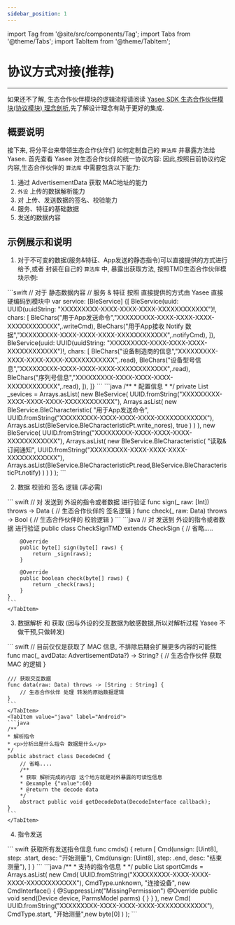 ```yaml
---
sidebar_position: 1
---
```



import Tag from '@site/src/components/Tag';
import Tabs from '@theme/Tabs';
import TabItem from '@theme/TabItem';



# 协议方式对接(推荐)
--- 

如果还不了解, 生态合作伙伴模块的逻辑流程请阅读 [Yasee SDK 生态合作伙伴模块(协议模块) 理念剖析](yasee_third_process.md),先了解设计理念有助于更好的集成.



## 概要说明
接下来, 将分平台来带领生态合作伙伴们 如何定制自己的 `算法库` 并暴露方法给Yasee.
首先查看 Yasee 对生态合作伙伴的统一协议内容:
因此,按照目前协议约定内容,生态合作伙伴的 `算法库` 中需要包含以下能力:
1. 通过 AdvertisementData 获取 MAC地址的能力
2. `外设` 上传的数据解析能力
3. 对 上传、发送数据的签名、校验能力
4. 服务、特征的基础数据
5. 发送的数据内容

## 示例展示和说明
1. 对于不可变的数据(服务&特征、App发送的静态指令)可以直接提供的方式进行给予,或者 封装在自己的 `算法库` 中, 暴露出获取方法, 按照TMD生态合作伙伴模块示例:

<Tabs>
    <TabItem value="swift" label="iOS">
    ```swift
    // 对于 静态数据内容
    // 服务 & 特征 按照 直接提供的方式由 Yasee 直接硬编码到模块中
    var service: [BleService] {[
        BleService(uuid: UUID(uuidString: "XXXXXXXXX-XXXX-XXXX-XXXX-XXXXXXXXXXXX")!, chars: [
            BleChars("用于App发送命令","XXXXXXXXX-XXXX-XXXX-XXXX-XXXXXXXXXXXX",.writeCmd),
            BleChars("用于App接收 Notify 数据","XXXXXXXXX-XXXX-XXXX-XXXX-XXXXXXXXXXXX",.notifyCmd),
        ]),
        BleService(uuid: UUID(uuidString: "XXXXXXXXX-XXXX-XXXX-XXXX-XXXXXXXXXXXX")!, chars: [
            BleChars("设备制造商的信息","XXXXXXXXX-XXXX-XXXX-XXXX-XXXXXXXXXXXX",.read),
            BleChars("设备型号信息","XXXXXXXXX-XXXX-XXXX-XXXX-XXXXXXXXXXXX",.read),
            BleChars("序列号信息","XXXXXXXXX-XXXX-XXXX-XXXX-XXXXXXXXXXXX",.read),
        ]),
    ]}
    ```
    </TabItem>
    <TabItem value="java" label="Android">
    ```java 
    /**
     * 配置信息
     * */
    private List<BleService> _sevices = Arrays.asList(
       new BleService(
         UUID.fromString("XXXXXXXXX-XXXX-XXXX-XXXX-XXXXXXXXXXXX"),
         Arrays.asList(
           new BleService.BleCharacteristic(
             "用于App发送命令",
             UUID.fromString("XXXXXXXXX-XXXX-XXXX-XXXX-XXXXXXXXXXXX"),
             Arrays.asList(BleService.BleCharacteristicPt.write_nores),
             true
           )
         )
       ),
        new BleService(
            UUID.fromString("XXXXXXXXX-XXXX-XXXX-XXXX-XXXXXXXXXXXX"),
            Arrays.asList(
                new BleService.BleCharacteristic(
                    "读取&订阅通知",
                    UUID.fromString("XXXXXXXXX-XXXX-XXXX-XXXX-XXXXXXXXXXXX"),
                    Arrays.asList(BleService.BleCharacteristicPt.read,BleService.BleCharacteristicPt.notify)
                )
            )
        )
    );
    ```
    </TabItem>
</Tabs>

2. 数据 校验和 签名 逻辑 (非必需)
<Tabs>
    <TabItem value="swift" label="iOS">
    ``` swift
    // 对 发送到 外设的指令或者数据 进行验证
    func sign(_ raw: [Int]) throws -> Data {
        // 生态合作伙伴的 签名逻辑
    }
    func check(_ raw: Data) throws -> Bool { 
        // 生态合作伙伴的 校验逻辑
    }
    ```
    </TabItem>
    <TabItem value="java" label="Android">
    ```java
    // 对 发送到 外设的指令或者数据 进行验证
    public class CheckSignTMD extends CheckSign {
        // 省略.....

        @Override
        public byte[] sign(byte[] raws) {
            return _sign(raws);
        }

        @Override
        public boolean check(byte[] raws) {
            return _check(raws);
        }
    }
    ```
    </TabItem>
</Tabs>

3. 数据解析 和 获取 (因与外设的交互数据为敏感数据,所以对解析过程 Yasee 不做干预,只做转发)
<Tabs>
    <TabItem value="swift" label="iOS">
    ``` swift
    // 目前仅仅是获取了 MAC 信息, 不排除后期会扩展更多内容的可能性
    func mac(_ avdData: AdvertisementData?) -> String? {
        // 生态合作伙伴 获取MAC 的逻辑
    }
        
    /// 获取交互数据
    func data(raw: Data) throws -> [String : String] {
        // 生态合作伙伴 处理 转发的原始数据逻辑 
    }
    ```
    </TabItem>
    <TabItem value="java" label="Android">
    ```java
    /**
    * 解析指令
    * <p>分析出是什么指令 数据是什么</p>
    */
    public abstract class DecodeCmd {
        // 省略.... 
        /**
        * 获取 解析完成的内容 这个地方就是对外暴露的可读性信息
        * @example {"value":60}
        * @return the decode data
        */
        abstract public void getDecodeData(DecodeInterface callback);
    }
    ```
    </TabItem>
</Tabs>

4. 指令发送

<Tabs>
    <TabItem value="swift" label="iOS">
    ``` swift 
    获取所有发送指令信息
    func cmds() {
        return [
            Cmd(unsign: [Uint8], step: .start, desc: "开始测量"),
            Cmd(unsign: [Uint8], step: .end, desc: "结束测量"),
        ]
    }
    ```
    </TabItem>
    <TabItem value="java" label="Android">
    ```java
    /**
     * 支持的指令信息
     * */
    public List<Cmd> sportCmds = Arrays.asList(
            new Cmd(
                    UUID.fromString("XXXXXXXXX-XXXX-XXXX-XXXX-XXXXXXXXXXXX"), CmdType.unknown, "连接设备",
                    new CmdInterface() {
                        @SuppressLint("MissingPermission")
                        @Override
                        public void send(Device device, ParmsModel parms) {
                        }
                    }
            ),
            new Cmd(
                    UUID.fromString("XXXXXXXXX-XXXX-XXXX-XXXX-XXXXXXXXXXXX"), CmdType.start, "开始测量",new byte[0]
            )
    );
    ```
    </TabItem>
</Tabs>